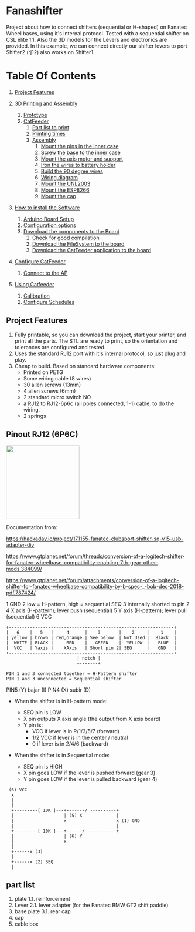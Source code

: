 # Fanashifter

Project about how to connect shifters (sequential or H-shaped) on Fanatec Wheel bases, using it's internal
protocol. Tested with a sequential shifter on CSL elite 1.1. Also the 3D models for the Levers and electronics are provided.
In this example, we can connect directly our shifter levers to port Shifter2 (rj12) also works on Shifter1.

# Table Of Contents

1. [Project Features](#project-features)
2. [3D Printing and Assembly](#3d-printing-and-assembly)
    1. [Prototype](#prototype)
    2. [CatFeeder](#catfeeder)
        1. [Part list to print](#part-list-to-print)
        2. [Printing times](#printing-times)
        3. [Assembly](#assembly)
            1. [Mount the pins in the inner case](#mount-the-pins-in-the-inner-case)
            2. [Screw the base to the inner case](#screw-the-base-to-the-inner-case)
            3. [Mount the axis motor and support](#mount-the-axis-motor-and-support)
            4. [Iron the wires to battery holder](#iron-the-wires-to-battery-holder)
            5. [Build the 90 degree wires](#build-the-90-degree-wires)
            6. [Wiring diagram](#wiring-diagram)
            7. [Mount the UNL2003](#mount-the-unl2003)
            8. [Mount the ESP8266](#mount-the-esp8266)
            9. [Mount the cap](#mount-the-cap)

3. [How to install the Software](#how-to-install-the-software)
    1. [Arduino Board Setup](#arduino-board-setup)
    2. [Configuration options](#configuration-options)
    3. [Download the components to the Board](#download-the-components-to-the-board)
        1. [Check for good compilation](#check-for-good-compilation)
        2. [Download the FileSystem to the board](#download-the-filesystem-to-the-board)
        3. [Download the CatFeeder application to the board](#download-the-catfeeder-application-to-the-board)
4. [Configure CatFeeder](#configure-catfeeder)
    1. [Connect to the AP](#connect-to-the-ap)
5. [Using Catfeeder](#using-catfeeder) 
    1. [Calibration](#calibration)
    2. [Configure Schedules](#configure-schedules)

## Project Features

1. Fully printable, so you can download the project, start your printer, and print all the parts. The STL are 
ready to print, so the orientation and tolerances are configured and tested.
2. Uses the standard RJ12 port with it's internal protocol, so just plug and play.
3. Cheap to build. Based on standard hardware components:
    * Printed on PETG
    * Some wiring cable (8 wires)
    * 30 allen screws (13mm)
    * 4 allen screws (6mm)
    * 2 standard micro switch NO 
    * a RJ12 to RJ12-6p6c (all poles connected, 1-1) cable, to do the wiring.
    * 2 springs

## Pinout RJ12 (6P6C)

<img src="images/pins.jpg" width="200"/> 

Documentation from:

https://hackaday.io/project/171155-fanatec-clubsport-shifter-sq-v15-usb-adapter-diy

https://www.gtplanet.net/forum/threads/conversion-of-a-logitech-shifter-for-fanatec-wheelbase-compatibility-enabling-7th-gear-other-mods.384099/

https://www.gtplanet.net/forum/attachments/conversion-of-a-logitech-shifter-for-fanatec-wheelbase-compatibility-by-b-spec-_-bob-dec-2018-pdf.787424/

1 GND
2 low = H-pattern, high = sequential SEQ
3 internally shorted to pin 2
4 X axis (H-pattern); lever push (sequential)
5 Y axis (H-pattern); lever pull (sequential)
6 VCC

```
+---------------------------------------------------------------+
|   6    |   5   |     4      |    3       |    2     |    1    |
| yellow | brown | red,orange | See below  | Not Used |  Black  |
|  WHITE | BLACK |     RED    |   GREEN    |  YELLOW  |   BLUE  |
|  VCC   | Yaxis |    XAxis   | Short pin 2| SEQ      |   GND   | 
+---------------------------------------------------------------+
                           | notch |               
                           +-------+ 

PIN 1 and 3 connected together = H-Pattern shifter
PIN 1 and 3 unconnected = Sequential shifter
```

PIN5 (Y) bajar (I)
PIN4 (X) subir (D)

* When the shifter is in H-pattern mode:
    * SEQ pin is LOW
    * X pin outputs X axis angle (the output from X axis board)
    * Y pin is:
        * VCC if lever is in R/1/3/5/7 (forward)
        * 1/2 VCC if lever is in the center / neutral
        * 0 if lever is in 2/4/6 (backward)

* When the shifter is in Sequential mode:
    * SEQ pin is HIGH
    * X pin goes LOW if the lever is pushed forward (gear 3)
    * Y pin goes LOW if the lever is pulled backward (gear 4)



```
 (6) VCC
  x
  |                         
  |                                 
  +---------[ 10K ]---+-------/ ----------+
  |                   | (5) X             | 
  |                   x                   x (1) GND
  |                                       |         
  +---------[ 10K ]---+------/ -----------+
  |                   | (6) Y               
  |                   x
  |  
  +------x (3) 
  |
  +------x (2) SEQ
  |

  ```

## part list

1. plate
    1.1. reinforcement
2. Lever
    2.1. lever adapter (for the Fanatec BMW GT2 shift paddle)
3. base plate
    3.1. rear cap
4. cap
5. cable box



